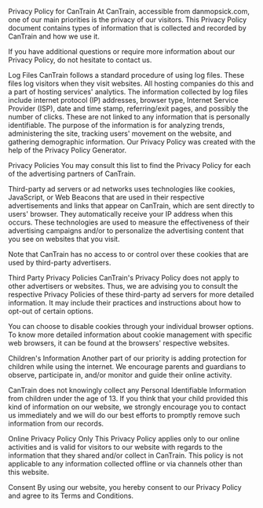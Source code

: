 Privacy Policy for CanTrain
At CanTrain, accessible from danmopsick.com, one of our main priorities is the privacy of our visitors. This Privacy Policy document contains types of information that is collected and recorded by CanTrain and how we use it.

If you have additional questions or require more information about our Privacy Policy, do not hesitate to contact us.

Log Files
CanTrain follows a standard procedure of using log files. These files log visitors when they visit websites. All hosting companies do this and a part of hosting services' analytics. The information collected by log files include internet protocol (IP) addresses, browser type, Internet Service Provider (ISP), date and time stamp, referring/exit pages, and possibly the number of clicks. These are not linked to any information that is personally identifiable. The purpose of the information is for analyzing trends, administering the site, tracking users' movement on the website, and gathering demographic information. Our Privacy Policy was created with the help of the Privacy Policy Generator.

Privacy Policies
You may consult this list to find the Privacy Policy for each of the advertising partners of CanTrain.

Third-party ad servers or ad networks uses technologies like cookies, JavaScript, or Web Beacons that are used in their respective advertisements and links that appear on CanTrain, which are sent directly to users' browser. They automatically receive your IP address when this occurs. These technologies are used to measure the effectiveness of their advertising campaigns and/or to personalize the advertising content that you see on websites that you visit.

Note that CanTrain has no access to or control over these cookies that are used by third-party advertisers.

Third Party Privacy Policies
CanTrain's Privacy Policy does not apply to other advertisers or websites. Thus, we are advising you to consult the respective Privacy Policies of these third-party ad servers for more detailed information. It may include their practices and instructions about how to opt-out of certain options.

You can choose to disable cookies through your individual browser options. To know more detailed information about cookie management with specific web browsers, it can be found at the browsers' respective websites.

Children's Information
Another part of our priority is adding protection for children while using the internet. We encourage parents and guardians to observe, participate in, and/or monitor and guide their online activity.

CanTrain does not knowingly collect any Personal Identifiable Information from children under the age of 13. If you think that your child provided this kind of information on our website, we strongly encourage you to contact us immediately and we will do our best efforts to promptly remove such information from our records.

Online Privacy Policy Only
This Privacy Policy applies only to our online activities and is valid for visitors to our website with regards to the information that they shared and/or collect in CanTrain. This policy is not applicable to any information collected offline or via channels other than this website.

Consent
By using our website, you hereby consent to our Privacy Policy and agree to its Terms and Conditions.